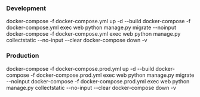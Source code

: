 ### Development
docker-compose -f docker-compose.yml up -d --build
docker-compose -f docker-compose.yml exec web python manage.py migrate --noinput
docker-compose -f docker-compose.yml exec web python manage.py collectstatic --no-input --clear
docker-compose down -v

### Production
docker-compose -f docker-compose.prod.yml up -d --build
docker-compose -f docker-compose.prod.yml exec web python manage.py migrate --noinput
docker-compose -f docker-compose.prod.yml exec web python manage.py collectstatic --no-input --clear
docker-compose down -v
